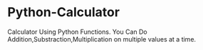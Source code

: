 # Python-Calculator
Calculator Using Python Functions. You Can Do Addition,Substraction,Multiplication on multiple values at a time.
